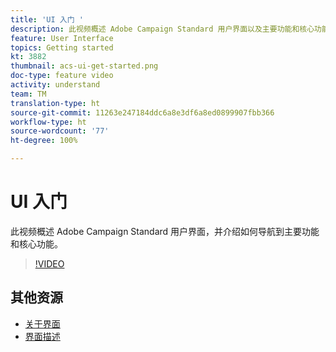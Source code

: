 ```yaml
---
title: 'UI 入门 '
description: 此视频概述 Adobe Campaign Standard 用户界面以及主要功能和核心功能。
feature: User Interface
topics: Getting started
kt: 3882
thumbnail: acs-ui-get-started.png
doc-type: feature video
activity: understand
team: TM
translation-type: ht
source-git-commit: 11263e247184ddc6a8e3df6a8ed0899907fbb366
workflow-type: ht
source-wordcount: '77'
ht-degree: 100%

---
```



# UI 入门

此视频概述 Adobe Campaign Standard 用户界面，并介绍如何导航到主要功能和核心功能。

>[!VIDEO](https://video.tv.adobe.com/v/18469?quality=12&captions=chi_hans)

## 其他资源

* [关于界面](https://experienceleague.adobe.com/docs/campaign-standard/using/getting-started/discovering-the-interface/about-the-interface.html?lang=zh-Hans)
* [界面描述](https://experienceleague.adobe.com/docs/campaign-standard/using/getting-started/discovering-the-interface/interface-description.html?lang=zh-Hans)
